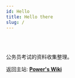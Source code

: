```yaml
---
id: Hello
title: Hello there
slug: /
---
```


<br/>


<br/>

公务员考试的资料收集整理。

返回主站: [**Power's Wiki**](https://wiki-power.com)

<br/>
